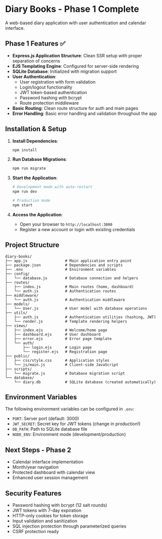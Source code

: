 # Diary Books - Phase 1 Complete

A web-based diary application with user authentication and calendar interface.

## Phase 1 Features ✅
- **Express.js Application Structure**: Clean SSR setup with proper separation of concerns
- **EJS Templating Engine**: Configured for server-side rendering
- **SQLite Database**: Initialized with migration support
- **User Authentication**: 
  - User registration with form validation
  - Login/logout functionality  
  - JWT token-based authentication
  - Password hashing with bcrypt
  - Route protection middleware
- **Basic Routing**: Clean route structure for auth and main pages
- **Error Handling**: Basic error handling and validation throughout the app

## Installation & Setup

1. **Install Dependencies**:
   ```bash
   npm install
   ```

2. **Run Database Migrations**:
   ```bash
   npm run migrate
   ```

3. **Start the Application**:
   ```bash
   # Development mode with auto-restart
   npm run dev
   
   # Production mode
   npm start
   ```

4. **Access the Application**:
   - Open your browser to `http://localhost:3000`
   - Register a new account or login with existing credentials

## Project Structure
```
diary-books/
├── app.js                 # Main application entry point
├── package.json           # Dependencies and scripts
├── .env                   # Environment variables
├── config/
│   └── database.js        # Database connection and helpers
├── routes/
│   ├── index.js           # Main routes (home, dashboard)
│   └── auth.js            # Authentication routes
├── middleware/
│   └── auth.js            # Authentication middleware
├── models/
│   └── User.js            # User model with database operations
├── utils/
│   ├── auth.js            # Authentication utilities (hashing, JWT)
│   └── render.js          # Template rendering helpers
├── views/
│   ├── index.ejs          # Welcome/home page
│   ├── dashboard.ejs      # User dashboard
│   ├── error.ejs          # Error page template
│   └── auth/
│       ├── login.ejs      # Login page
│       └── register.ejs   # Registration page
├── public/
│   ├── css/style.css      # Application styles
│   └── js/main.js         # Client-side JavaScript
├── scripts/
│   └── migrate.js         # Database migration script
└── database/
    └── diary.db           # SQLite database (created automatically)
```

## Environment Variables
The following environment variables can be configured in `.env`:
- `PORT`: Server port (default: 3000)
- `JWT_SECRET`: Secret key for JWT tokens (change in production!)
- `DB_PATH`: Path to SQLite database file
- `NODE_ENV`: Environment mode (development/production)

## Next Steps - Phase 2
- Calendar interface implementation
- Month/year navigation
- Protected dashboard with calendar view
- Enhanced user session management

## Security Features
- Password hashing with bcrypt (12 salt rounds)
- JWT tokens with 7-day expiration
- HTTP-only cookies for token storage
- Input validation and sanitization
- SQL injection protection through parameterized queries
- CSRF protection ready
